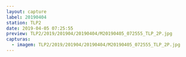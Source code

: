 ```yaml
---
layout: capture
label: 20190404
station: TLP2
date: 2019-04-05 07:25:55
preview: TLP2/2019/201904/20190404/M20190405_072555_TLP_2P.jpg
capturas:
  - imagem: TLP2/2019/201904/20190404/M20190405_072555_TLP_2P.jpg
---
```

